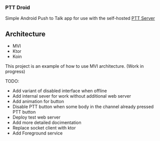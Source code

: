 ### PTT Droid

Simple Android Push to Talk app for use with the self-hosted [PTT Server](https://github.com/devapro/ptt-server)

## Architecture
- MVI
- Ktor
- Koin

This project is an example of how to use MVI architecture. (Work in progress)

TODO:

- Add variant of disabled interface when offline
- Add internal sever for work without additional web server
- Add animation for button
- Disable PTT button when some body in the channel already pressed PTT button
- Deploy test web server
- Add more detailed docimentation
- Replace socket client with ktor
- Add Foreground service
